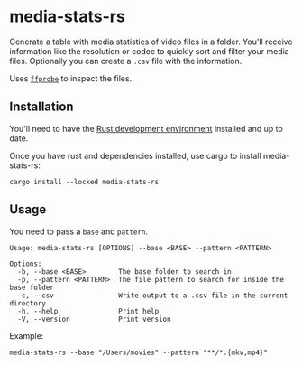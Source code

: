 # media-stats-rs

Generate a table with media statistics of video files in a folder. You'll receive information like the resolution or codec to quickly sort and filter your media files. Optionally you can create a `.csv` file with the information.

Uses [`ffprobe`](https://docs.rs/ffprobe/latest/ffprobe/) to inspect the files.

## Installation

You'll need to have the [Rust development environment](https://www.rustup.rs/) installed and up to date.

Once you have rust and dependencies installed, use cargo to install media-stats-rs:

```shell
cargo install --locked media-stats-rs
```

## Usage

You need to pass a `base` and `pattern`.

```shell
Usage: media-stats-rs [OPTIONS] --base <BASE> --pattern <PATTERN>

Options:
  -b, --base <BASE>        The base folder to search in
  -p, --pattern <PATTERN>  The file pattern to search for inside the base folder
  -c, --csv                Write output to a .csv file in the current directory
  -h, --help               Print help
  -V, --version            Print version
```

Example:

```shell
media-stats-rs --base "/Users/movies" --pattern "**/*.{mkv,mp4}"
```